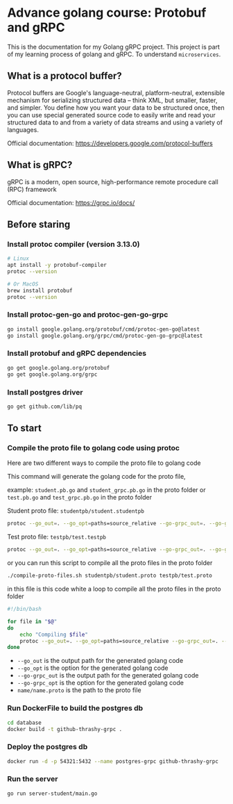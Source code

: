 # Advance golang course: Protobuf and gRPC

This is the documentation for my Golang gRPC project. 
This project is part of my learning process of golang and gRPC. 
To understand `microservices`.

## What is a protocol buffer?

Protocol buffers are Google's language-neutral, platform-neutral, extensible mechanism for 
serializing structured data – think XML, but smaller, faster, and simpler. 
You define how you want your data to be structured once, then you can use special 
generated source code to easily write and read your structured data to and from a 
variety of data streams and using a variety of languages.

Official documentation: https://developers.google.com/protocol-buffers

## What is gRPC?

gRPC is a modern, open source, high-performance remote procedure call (RPC) framework

Official documentation: https://grpc.io/docs/


## Before staring

### Install protoc compiler (version 3.13.0)

```bash
# Linux
apt install -y protobuf-compiler
protoc --version 
```
```bash
# Or MacOS
brew install protobuf
protoc --version 
```

### Install protoc-gen-go and protoc-gen-go-grpc

```bash
go install google.golang.org/protobuf/cmd/protoc-gen-go@latest  
go install google.golang.org/grpc/cmd/protoc-gen-go-grpc@latest
```
### Install protobuf  and gRPC dependencies

```bash
go get google.golang.org/protobuf
go get google.golang.org/grpc
```

### Install postgres driver

```bash
go get github.com/lib/pq
```

## To start

### Compile the proto file to golang code using protoc

Here are two different ways to compile the proto file to golang code

This command will generate the golang code for the proto file,

example: `student.pb.go` and `student_grpc.pb.go` in the proto folder or `test.pb.go` and `test_grpc.pb.go` in the proto folder


Student proto file: `studentpb/student.studentpb` 

```bash
protoc --go_out=. --go_opt=paths=source_relative --go-grpc_out=. --go-grpc_opt=paths=source_relative studentpb/student.proto
```

Test proto file: `testpb/test.testpb`
```bash
protoc --go_out=. --go_opt=paths=source_relative --go-grpc_out=. --go-grpc_opt=paths=source_relative testpb/test.proto

```
or you can run this script to compile all the proto files in the proto folder
```bash
./compile-proto-files.sh studentpb/student.proto testpb/test.proto
```

in this file is this code white a loop to compile all the proto files in the proto folder
    
```bash
#!/bin/bash

for file in "$@"
do
    echo "Compiling $file"
    protoc --go_out=. --go_opt=paths=source_relative --go-grpc_out=. --go-grpc_opt=paths=source_relative $file
done
```


+ `--go_out` is the output path for the generated golang code
+ `--go_opt` is the option for the generated golang code
+ `--go-grpc_out` is the output path for the generated golang code
+ `--go-grpc_opt` is the option for the generated golang code
+ `name/name.proto` is the path to the proto file

### Run DockerFile to build the postgres db

```bash
cd database
docker build -t github-thrashy-grpc .
```

### Deploy the postgres db

```bash
docker run -d -p 54321:5432 --name postgres-grpc github-thrashy-grpc
```

### Run the server

```bash
go run server-student/main.go
```